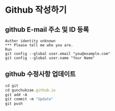 # Github 작성하기

## github E-mail 주소 및 ID 등록

```
Author identity unknown
*** Please tell me who you are.
Run
git config --global user.email "you@example.com"
git config --global user.name "Your Name"
```

## github 수정사항 업데이트
   
```ruby
cd git
cd gunchukzae.github.io
git add -A
git commit -m "Update"
git push
```

